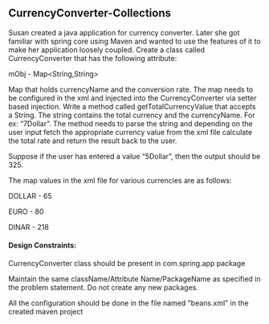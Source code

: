 ## CurrencyConverter-Collections

Susan created a  java application for currency converter. Later she got familiar with  spring core using Maven and wanted to use the features of it to make her application loosely coupled. Create a class called CurrencyConverter that has the following attribute:
<br />

mObj - Map<String,String>

Map that holds currencyName and the conversion rate. The map needs to be configured in the xml and injected into the CurrencyConverter via setter based injection. Write a method called getTotalCurrencyValue that accepts a String. The string contains the total currency and the currencyName.  For ex: “7Dollar”. The method needs to parse the string and depending on the user input fetch the appropriate currency value from the xml file calculate the total rate and return the result back to the user.

Suppose if the user has entered a value “5Dollar”,  then the output should be 325.

The map values in the xml file for various currencies are as follows: <br />


DOLLAR - 65

EURO - 80

DINAR - 218

#### Design Constraints:

CurrencyConverter class should be present in com.spring.app package

Maintain the same className/Attribute Name/PackageName as specified in the problem statement. Do not create any new packages.

All the configuration should be done in the file named "beans.xml" in the created maven project